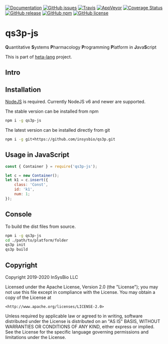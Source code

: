 [![Documentation](https://img.shields.io/badge/docs-latest-blue.svg)](https://insysbio.github.io/qs3p-js)
[![GitHub issues](https://img.shields.io/github/issues/insysbio/qs3p-js.svg)](https://GitHub.com/insysbio/qs3p-js/issues/)
[![Travis](https://travis-ci.org/insysbio/qs3p-js.svg?branch=master)](https://travis-ci.org/insysbio/qs3p-js)
[![AppVeyor](https://ci.appveyor.com/api/projects/status/github/insysbio/qs3p-js?branch=master&svg=true)](https://ci.appveyor.com/project/metelkin/qs3p-js)
[![Coverage Status](https://coveralls.io/repos/github/insysbio/qs3p-js/badge.svg?branch=master)](https://coveralls.io/github/insysbio/qs3p-js?branch=master)
[![GitHub release](https://img.shields.io/github/release/insysbio/qs3p-js.svg)](https://github.com/insysbio/qs3p-js/releases/)
[![GitHub npm](https://img.shields.io/npm/v/qs3p-js/latest.svg)](https://www.npmjs.com/package/qs3p-js)
[![GitHub license](https://img.shields.io/github/license/insysbio/qs3p-js.svg)](https://github.com/insysbio/qs3p-js/blob/master/LICENSE)

# qs3p-js

**Q**uantitative **S**ystems **P**harmacology **P**rogramming **P**latform in **J**ava**S**cript

This is part of [heta-lang](https://insysbio.github.io/heta-lang/) project.

## Intro

## Installation
[NodeJS](https://nodejs.org/en/) is required. Currently NodeJS v6 and newer are supported.

The stable version can be installed from npm
```bash
npm i -g qs3p-js
```
The latest version can be installed directly from git
```bash
npm i -g git+https://github.com/insysbio/qs3p.git
```

## Usage in JavaScript

```javascript
const { Container } = require('qs3p-js');

let c = new Container();
let k1 = c.insert({
    class: 'Const',
    id: 'k1',
    num: 1;
});
```

## Console
To build the dist files from source.

```bash
npm i -g qs3p-js
cd ./path/to/platform/folder
qs3p init
qs3p build
```

## Copyright

Copyright 2019-2020 InSysBio LLC

Licensed under the Apache License, Version 2.0 (the "License");
you may not use this file except in compliance with the License.
You may obtain a copy of the License at

    <http://www.apache.org/licenses/LICENSE-2.0>

Unless required by applicable law or agreed to in writing, software
distributed under the License is distributed on an "AS IS" BASIS,
WITHOUT WARRANTIES OR CONDITIONS OF ANY KIND, either express or implied.
See the License for the specific language governing permissions and
limitations under the License.